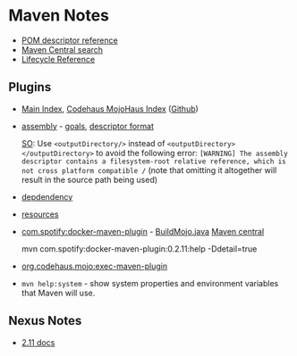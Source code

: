 # Maven Notes

* [POM descriptor reference](http://maven.apache.org/ref/3-LATEST/maven-model/maven.html)
* [Maven Central search](http://search.maven.org/)
* [Lifecycle Reference](https://maven.apache.org/guides/introduction/introduction-to-the-lifecycle.html#Lifecycle_Reference)

## Plugins

* [Main Index](http://maven.apache.org/plugins/index.html),
  [Codehaus MojoHaus Index](http://www.mojohaus.org/plugins.html)
  ([Github](https://github.com/mojohaus))
* [assembly](http://maven.apache.org/plugins/maven-assembly-plugin/) -
  [goals](http://maven.apache.org/plugins/maven-assembly-plugin/plugin-info.html),
  [descriptor format](http://maven.apache.org/plugins/maven-assembly-plugin/assembly.html)
  
	[SO](http://stackoverflow.com/a/28506199/125246): Use `<outputDirectory/>` instead of
	`<outputDirectory></outputDirectory>` to avoid the following error:
	`[WARNING] The assembly descriptor contains a filesystem-root relative reference,
	which is not cross platform compatible /` (note that omitting it altogether will result in the source path
	being used)
	
* [depdendency](http://maven.apache.org/plugins/maven-dependency-plugin/)
* [resources](http://maven.apache.org/plugins/maven-resources-plugin/)
* [com.spotify:docker-maven-plugin](https://github.com/spotify/docker-maven-plugin) -
  [BuildMojo.java](https://github.com/spotify/docker-maven-plugin/blob/master/src/main/java/com/spotify/docker/BuildMojo.java)
  [Maven central](http://search.maven.org/#search%7Cgav%7C1%7Cg%3A%22com.spotify%22%20AND%20a%3A%22docker-maven-plugin%22)

    mvn com.spotify:docker-maven-plugin:0.2.11:help -Ddetail=true

* [org.codehaus.mojo:exec-maven-plugin](http://www.mojohaus.org/exec-maven-plugin/)
* `mvn help:system` - show system properties and environment variables that Maven will use.

## Nexus Notes

* [2.11 docs](http://books.sonatype.com/nexus-book/2.11/reference/index.html)
